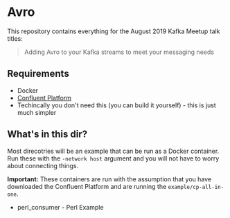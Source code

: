 # Avro 
This repository contains everything for the August 2019 Kafka Meetup talk titles:
> Adding Avro to your Kafka streams to meet your messaging needs

## Requirements
* Docker
* [Confluent Platform](https://www.confluent.io/download/)
 * Techincally you don't need this (you can build it yourself) - this is just much simpler

## What's in this dir?
Most direcotries will be an example that can be run as a Docker container.  Run these with the `-network host` argument and you will not have to worry about connecting things.

**Important:** These containers are run with the assumption that you have downloaded the Confluent Platform and are running the `example/cp-all-in-one`.

* perl_consumer - Perl Example